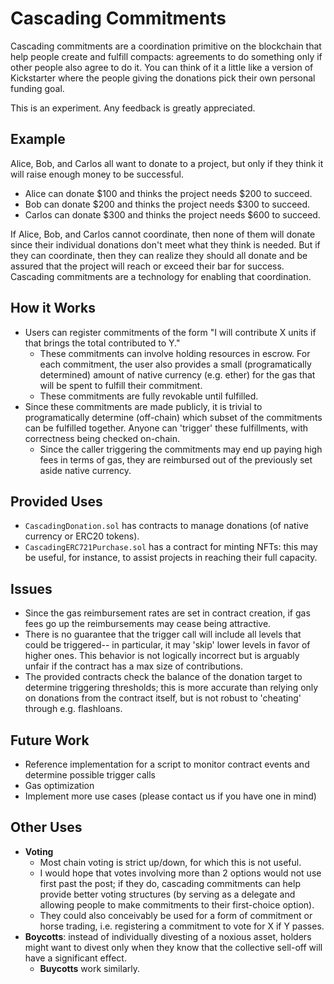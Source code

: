 # Cascading Commitments
Cascading commitments are a coordination primitive on the blockchain that help people create and fulfill compacts: agreements to do something only if other people also agree to do it. You can think of it a little like a version of Kickstarter where the people giving the donations pick their own personal funding goal.

This is an experiment. Any feedback is greatly appreciated.

## Example
Alice, Bob, and Carlos all want to donate to a project, but only if they think it will raise enough money to be successful.

* Alice can donate $100 and thinks the project needs $200 to succeed.
* Bob can donate $200 and thinks the project needs $300 to succeed.
* Carlos can donate $300 and thinks the project needs $600 to succeed.

If Alice, Bob, and Carlos cannot coordinate, then none of them will donate since their individual donations don't meet what they think is needed. But if they can coordinate, then they can realize they should all donate and be assured that the project will reach or exceed their bar for success. Cascading commitments are a technology for enabling that coordination.

## How it Works
- Users can register commitments of the form "I will contribute X units if that brings the total contributed to Y."
  - These commitments can involve holding resources in escrow. For each commitment, the user also provides a small (programatically determined) amount of native currency (e.g. ether) for the gas that will be spent to fulfill their commitment.
  - These commitments are fully revokable until fulfilled.
- Since these commitments are made publicly, it is trivial to programatically determine (off-chain) which subset of the commitments can be fulfilled together. Anyone can 'trigger' these fulfillments, with correctness being checked on-chain.
  - Since the caller triggering the commitments may end up paying high fees in terms of gas, they are reimbursed out of the previously set aside native currency.

## Provided Uses
- `CascadingDonation.sol` has contracts to manage donations (of native currency or ERC20 tokens).
- `CascadingERC721Purchase.sol` has a contract for minting NFTs: this may be useful, for instance, to assist projects in reaching their full capacity.

## Issues
- Since the gas reimbursement rates are set in contract creation, if gas fees go up the reimbursements may cease being attractive.
- There is no guarantee that the trigger call will include all levels that could be triggered-- in particular, it may 'skip' lower levels in favor of higher ones. This behavior is not logically incorrect but is arguably unfair if the contract has a max size of contributions.
- The provided contracts check the balance of the donation target to determine triggering thresholds; this is more accurate than relying only on donations from the contract itself, but is not robust to 'cheating' through e.g. flashloans.

## Future Work
- Reference implementation for a script to monitor contract events and determine possible trigger calls
- Gas optimization
- Implement more use cases (please contact us if you have one in mind)

## Other Uses
- **Voting**
  - Most chain voting is strict up/down, for which this is not useful.
  - I would hope that votes involving more than 2 options would not use first past the post; if they do, cascading commitments can help provide better voting structures (by serving as a delegate and allowing people to make commitments to their first-choice option).
  - They could also conceivably be used for a form of commitment or horse trading, i.e. registering a commitment to vote for X if Y passes.
- **Boycotts**: instead of individually divesting of a noxious asset, holders might want to divest only when they know that the collective sell-off will have a significant effect.
  - **Buycotts** work similarly.
